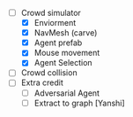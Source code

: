 - [ ] Crowd simulator
	- [x] Enviorment
	- [x] NavMesh (carve)
	- [x] Agent prefab
	- [x] Mouse movement
	- [x] Agent Selection
- [ ] Crowd collision
- [ ] Extra credit
	- [ ] Adversarial Agent
	- [ ] Extract to graph [Yanshi]
